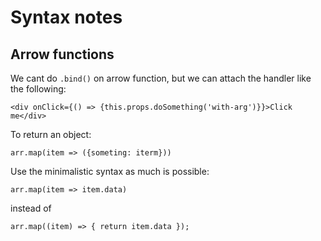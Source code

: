 # Syntax notes

## Arrow functions

We cant do `.bind()` on arrow function, but we can attach the handler like the following:
~~~~
<div onClick={() => {this.props.doSomething('with-arg')}}>Click me</div>
~~~~

To return an object:
~~~~
arr.map(item => ({someting: iterm}))
~~~~

Use the minimalistic syntax as much is possible:
~~~~
arr.map(item => item.data)
~~~~
instead of
~~~~
arr.map((item) => { return item.data });
~~~~

